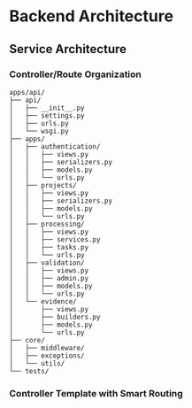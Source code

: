 # Backend Architecture

## Service Architecture

### Controller/Route Organization
```
apps/api/
├── api/
│   ├── __init__.py
│   ├── settings.py
│   ├── urls.py
│   └── wsgi.py
├── apps/
│   ├── authentication/
│   │   ├── views.py
│   │   ├── serializers.py
│   │   ├── models.py
│   │   └── urls.py
│   ├── projects/
│   │   ├── views.py
│   │   ├── serializers.py
│   │   ├── models.py
│   │   └── urls.py
│   ├── processing/
│   │   ├── views.py
│   │   ├── services.py
│   │   ├── tasks.py
│   │   └── urls.py
│   ├── validation/
│   │   ├── views.py
│   │   ├── admin.py
│   │   ├── models.py
│   │   └── urls.py
│   └── evidence/
│       ├── views.py
│       ├── builders.py
│       ├── models.py
│       └── urls.py
├── core/
│   ├── middleware/
│   ├── exceptions/
│   └── utils/
└── tests/
```

### Controller Template with Smart Routing
```python